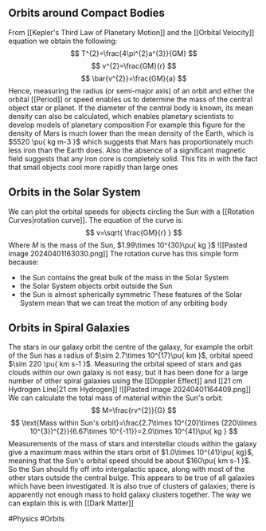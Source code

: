 ## Orbits around Compact Bodies
From [[Kepler's Third Law of Planetary Motion]] and the [[Orbital Velocity]] equation we obtain the following:
$$
T^{2}=\frac{4\pi^{2}a^{3}}{GM}
$$
$$
v^{2}=\frac{GM}{r}
$$
$$
\bar{v^{2}}=\frac{GM}{a}
$$
 Hence, measuring the radius (or semi-major axis) of an orbit and either the orbital [[Period]] or speed enables us to determine the mass of the central object star or planet. If the diameter of the central body is known, its mean density can also be calculated, which enables planetary scientists to develop models of planetary composition
 For example this figure for the density of Mars is much lower than the mean density of the Earth, which is $5520 \pu{ kg m-3 }$ which suggests that Mars has proportionately much less iron than the Earth does. Also the absence of a significant magnetic field suggests that any iron core is completely solid. This fits in with the fact that small objects cool more rapidly than large ones
## Orbits in the Solar System
We can plot the orbital speeds for objects circling the Sun with a [[Rotation Curves|rotation curve]]. The equation of the curve is:
$$
v=\sqrt{ \frac{GM}{r} }
$$
Where $M$ is the mass of the Sun, $1.99\times 10^{30}\pu{ kg }$ ![[Pasted image 20240401163030.png]]
The rotation curve has this simple form because:
- the Sun contains the great bulk of the mass in the Solar System
- the Solar System objects orbit outside the Sun
- the Sun is almost spherically symmetric
These features of the Solar System mean that we can treat the motion of any orbiting body
## Orbits in Spiral Galaxies
The stars in our galaxy orbit the centre of the galaxy, for example the orbit of the Sun has a radius of $\sim 2.7\times 10^{17}\pu{ km }$, orbital speed $\sim 220 \pu{ km s-1 }$. Measuring the orbital speed of stars and gas clouds within our own galaxy is not easy, but it has been done for a large number of other spiral galaxies using the [[Doppler Effect]] and [[21 cm Hydrogen Line|21 cm Hydrogen]]
![[Pasted image 20240401164409.png]]
We can calculate the total mass of material within the Sun's orbit:
$$
M=\frac{rv^{2}}{G}
$$
$$
\text{Mass within Sun's orbit}=\frac{2.7\times 10^{20}\times (220\times 10^{3})^{2}}{6.67\times 10^{-11}}=2.0\times 10^{41}\pu{ kg }
$$
Measurements of the mass of stars and interstellar clouds within the galaxy give a maximum mass within the stars orbit of $1.0\times 10^{41}\pu{ kg}$, meaning that the Sun's orbital speed should be about $160\pu{ km s-1 }$. So the Sun should fly off into intergalactic space, along with most of the other stars outside the central bulge. This appears to be true of all galaxies which have been investigated. It is also true of clusters of galaxies; there is apparently not enough mass to hold galaxy clusters together. The way we can explain this is with [[Dark Matter]]

#Physics #Orbits 